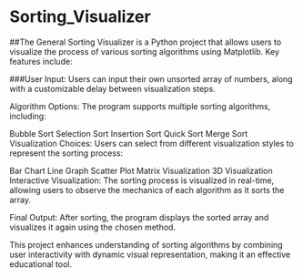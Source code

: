 # Sorting_Visualizer

##The General Sorting Visualizer is a Python project that allows users to visualize the process of various sorting algorithms using Matplotlib. Key features include:

###User Input: Users can input their own unsorted array of numbers, along with a customizable delay between visualization steps.

Algorithm Options: The program supports multiple sorting algorithms, including:

Bubble Sort
Selection Sort
Insertion Sort
Quick Sort
Merge Sort
Visualization Choices: Users can select from different visualization styles to represent the sorting process:

Bar Chart
Line Graph
Scatter Plot
Matrix Visualization
3D Visualization
Interactive Visualization: The sorting process is visualized in real-time, allowing users to observe the mechanics of each algorithm as it sorts the array.

Final Output: After sorting, the program displays the sorted array and visualizes it again using the chosen method.

This project enhances understanding of sorting algorithms by combining user interactivity with dynamic visual representation, making it an effective educational tool.
